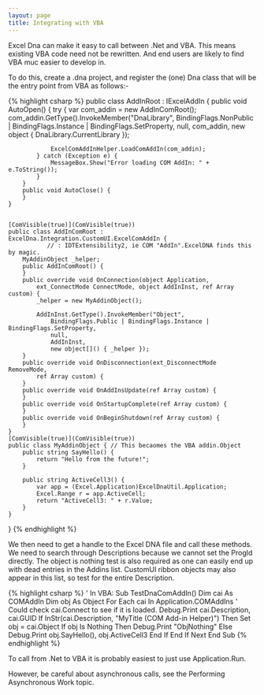 ```yaml
---
layout: page
title: Integrating with VBA
---
```


Excel Dna can make it easy to call between .Net and VBA.  This means existing VBA code need not be rewritten.  And end users are likely to find VBA muc easier to develop in.

To do this, create a .dna project, and register the (one) Dna class that will be the entry point from VBA as follows:-

{% highlight csharp %}
    public class AddInRoot : IExcelAddIn {
        public void AutoOpen() {
            try {
                var com_addin = new AddInComRoot();
                com_addin.GetType().InvokeMember("DnaLibrary", BindingFlags.NonPublic | BindingFlags.Instance | BindingFlags.SetProperty, null, com_addin, new object[]() { DnaLibrary.CurrentLibrary });

                ExcelComAddInHelper.LoadComAddIn(com_addin);
            } catch (Exception e) {
                MessageBox.Show("Error loading COM AddIn: " + e.ToString());
            }
        }
        public void AutoClose() {
        }
    }


    [ComVisible(true)](ComVisible(true))
    public class AddInComRoot : ExcelDna.Integration.CustomUI.ExcelComAddIn { 
               // : IDTExtensibility2, ie COM "AddIn".ExcelDNA finds this by magic.
        MyAddinObject _helper;
        public AddInComRoot() {
        }
        public override void OnConnection(object Application,
            ext_ConnectMode ConnectMode, object AddInInst, ref Array custom) {
            _helper = new MyAddinObject();

            AddInInst.GetType().InvokeMember("Object",
                BindingFlags.Public | BindingFlags.Instance | BindingFlags.SetProperty, 
                null, 
                AddInInst, 
                new object[]() { _helper });
        }
        public override void OnDisconnection(ext_DisconnectMode RemoveMode,
            ref Array custom) {
        }
        public override void OnAddInsUpdate(ref Array custom) {
        }
        public override void OnStartupComplete(ref Array custom) {
        }
        public override void OnBeginShutdown(ref Array custom) {
        }
    }
    [ComVisible(true)](ComVisible(true))
    public class MyAddinObject { // This becaomes the VBA addin.Object
        public string SayHello() {
            return "Hello from the future!";
        }

        public string ActiveCell3() {
            var app = (Excel.Application)ExcelDnaUtil.Application;
            Excel.Range r = app.ActiveCell;
            return "ActiveCell3: " + r.Value;
        }
    }

}
{% endhighlight %}

We then need to get a handle to the Excel DNA file and call these methods.  We need to search through Descriptions because we cannot set the ProgId directly.  The object is nothing test is also required as one can easily end up with dead entries in the Addins list.   CustomUI ribbon objects may also appear in this list, so test for the entire Description.

{% highlight csharp %}
' In VBA: 
Sub TestDnaComAddIn()
    Dim cai As COMAddIn
    Dim obj As Object
    For Each cai In Application.COMAddIns
        ' Could check cai.Connect to see if it is loaded.
        Debug.Print cai.Description, cai.GUID
        If InStr(cai.Description, "MyTitle (COM Add-in Helper)") Then
            Set obj = cai.Object
            If obj Is Nothing Then
              Debug.Print "ObjNothing"
            Else
              Debug.Print obj.SayHello(), obj.ActiveCell3
            End If
        End If
    Next
End Sub
{% endhighlight %}

To call from .Net to VBA it is probably easiest to just use Application.Run.

However, be careful about asynchronous calls, see the Performing Asynchronous Work topic.
